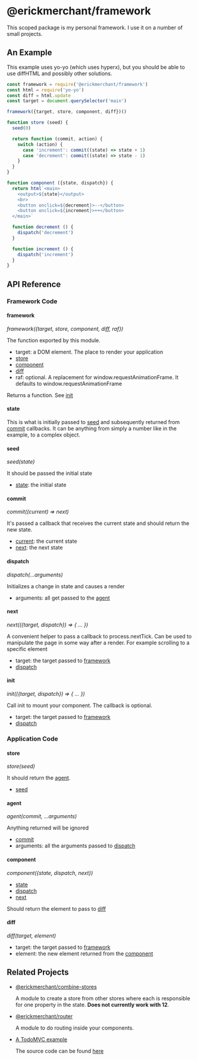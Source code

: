 # @erickmerchant/framework

This scoped package is my personal framework. I use it on a number of small projects.

## An Example

This example uses yo-yo (which uses hyperx), but you should be able to use diffHTML and possibly other solutions.

``` javascript
const framework = require('@erickmerchant/framework')
const html = require('yo-yo')
const diff = html.update
const target = document.querySelector('main')

framework({target, store, component, diff})()

function store (seed) {
  seed(0)

  return function (commit, action) {
    switch (action) {
      case 'increment': commit((state) => state + 1)
      case 'decrement': commit((state) => state - 1)
    }
  }
}

function component ({state, dispatch}) {
  return html`<main>
    <output>${state}</output>
    <br>
    <button onclick=${decrement}>--</button>
    <button onclick=${increment}>++</button>
  </main>`

  function decrement () {
    dispatch('decrement')
  }

  function increment () {
    dispatch('increment')
  }
}
```


## API Reference

### Framework Code

#### framework

_framework({target, store, component, diff, raf})_

The function exported by this module.

- target: a DOM element. The place to render your application
- [store](#store)
- [component](#component)
- [diff](#diff)
- raf: optional. A replacement for window.requestAnimationFrame. It defaults to window.requestAnimationFrame

Returns a function. See [init](#init)

#### state

This is what is initially passed to [seed](#seed) and subsequently returned from [commit](#commit) callbacks. It can be anything from simply a number like in the example, to a complex object.

#### seed

_seed(state)_

It should be passed the initial state

- [state](#state): the initial state

#### commit

_commit((current) => next)_

It's passed a callback that receives the current state and should return the new state.

- [current](#state): the current state
- [next](#state): the next state

#### dispatch

_dispatch(...arguments)_

Initializes a change in state and causes a render

- arguments: all get passed to the [agent](#agent)

#### next

_next(({target, dispatch}) => { ... })_

A convenient helper to pass a callback to process.nextTick. Can be used to manipulate the page in some way after a render. For example scrolling to a specific element

- target: the target passed to [framework](#framework)
- [dispatch](#dispatch)

#### init

_init(({target, dispatch}) => { ... })_

Call init to mount your component. The callback is optional. 

- target: the target passed to [framework](#framework)
- [dispatch](#dispatch)

### Application Code

#### store

_store(seed)_

It should return the [agent](#agent).

- [seed](#seed)

#### agent

_agent(commit, ...arguments)_

Anything returned will be ignored

- [commit](#commit)
- arguments: all the arguments passed to [dispatch](#dispatch)

#### component

_component({state, dispatch, next})_

- [state](#state)
- [dispatch](#dispatch)
- [next](#next)

Should return the element to pass to [diff](#diff)

#### diff

_diff(target, element)_

- target: the target passed to [framework](#framework)
- element: the new element returned from the [component](#component)


## Related Projects

- [@erickmerchant/combine-stores](https://github.com/erickmerchant/combine-stores)

  A module to create a store from other stores where each is responsible for one property in the state. __Does not currently work with 12__.

- [@erickmerchant/router](https://github.com/erickmerchant/router)

  A module to do routing inside your components.

- [A TodoMVC example](http://todo.erickmerchant.com)

  The source code can be found [here](https://github.com/erickmerchant/framework-todo)

